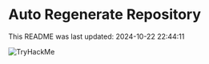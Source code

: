 # Auto Regenerate Repository

This README was last updated: 2024-10-22 22:44:11

 ![TryHackMe](https://tryhackme.com/badge/533634)